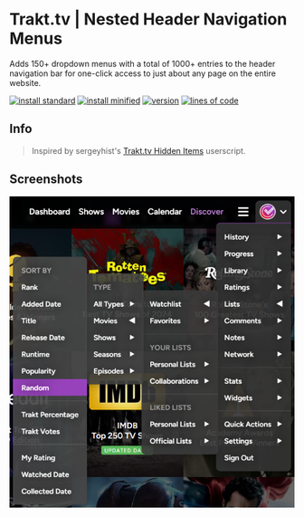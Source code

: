 # Trakt.tv | Nested Header Navigation Menus
Adds 150+ dropdown menus with a total of 1000+ entries to the header navigation bar for one-click access to just about any page on the entire website.

[![install standard](https://img.shields.io/badge/install-standard-006400)](https://raw.githubusercontent.com/Fenn3c401/Trakt.tv-Userscript-Collection/main/userscripts/dist/txw82860.user.js) [![install minified](https://img.shields.io/badge/install-minified-64962a)](https://raw.githubusercontent.com/Fenn3c401/Trakt.tv-Userscript-Collection/main/userscripts/dist/txw82860.min.user.js) [![version](https://img.shields.io/badge/version-1.0.5-blue)](../../../../commits/main/userscripts/dist/txw82860.user.js) [![lines of code](https://img.shields.io/badge/loc-730-orange)](../../userscripts/dist/txw82860.user.js)

## Info
> Inspired by sergeyhist's [Trakt.tv Hidden Items](https://github.com/sergeyhist/trakt-scripts/blob/main/Legacy/trakt-hidden.user.js) userscript.

## Screenshots
![screenshot](screenshots/txw82860-1.png)